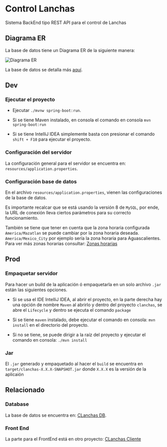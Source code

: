 # Control Lanchas
Sistema BackEnd tipo REST API para el control de Lanchas

## Diagrama ER
La base de datos tiene un Diagrama ER de la siguiente manera:

![Diagrama ER](https://github.com/SorrowVehemente/clanchas/blob/master/extra/db_lanchas_diagrama.png "Diagrama ER")

La base de datos se detalla más [aquí](https://github.com/SorrowVehemente/clanchas-db "Repositorio para la base de datos del proyecto CLanchas").
## Dev
### Ejecutar el proyecto
+ Ejecutar <code>./mvnw spring-boot:run</code>.

+ Si se tiene Maven instalado, en consola el comando en consola
<code>mvn spring-boot:run</code>

+ Si se tiene IntelliJ IDEA simplemente basta con presionar el comando
<code>shift + F10</code> para ejecutar el proyecto.

### Configuración del servidor
La configuración general para el servidor se encuentra en: <code>resources/application.properties</code>.

### Configuración base de datos
En el archivo <code>resources/application.properties</code>, vienen las configuraciones de la base de datos.

Es importante recalcar que se está usando la versión 8 de <code>MySQL</code>, por ende, la URL de conexión lleva ciertos parámetros para su correcto funcionamiento.

También se tiene que tener en cuenta que la zona horaria configurada <code>America/Mazatlan</code> se puede cambiar por la zona horaria deseada.
<code>America/Mexico_City</code> por ejemplo sería la zona horaria para Aguascalientes. Para ver más zonas horarias consultar: [Zonas horarias](https://www.zeitverschiebung.net/es/ "Página para ver diferentes zonas horarias")
## Prod
### Empaquetar servidor
Para hacer un build de la aplicación ó empaquetarla en un solo archivo <code>.jar</code> están las siguientes opciones.

+ Si se usa el IDE IntelliJ IDEA, al abrir el proyecto, en la parte derecha hay una opción de nombre <code>Maven</code> al abrirlo
y dentro del proyecto <code>clanchas</code>, se abre el <code>Lifecycle</code> y dentro se ejecuta el comando <code>package</code>

+ Si se tiene <code>maven</code> instalado, debe ejecutar el comando en consola:
<code>mvn install</code> en el directorio del proyecto.

+ Si no se tiene, se puede dirigir a la raíz del proyecto y ejecutar el comando en consola:
<code>./mvn install</code>

### Jar
El <code>.jar</code> generado y empaquetado al hacer el <code>build</code> se encuentra en <code>target/clanchas-X.X.X-SNAPSHOT.jar</code> donde <code>X.X.X</code> es la versión de la aplicaión  

## Relacionado
### Database
La base de datos se encuentra en: [CLanchas DB](https://github.com/SorrowVehemente/clanchas-db "Repositorio para la base de datos del proyecto CLanchas").

### Front End
La parte para el FrontEnd está en otro proyecto: [CLanchas Cliente](https://github.com/SorrowVehemente/clanchas-cliente "Repositorio del Proyecto FrontEnd para el Control de Lanchas")

